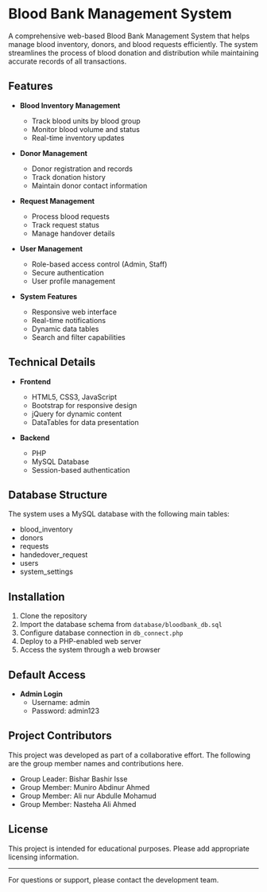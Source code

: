 # Blood Bank Management System

A comprehensive web-based Blood Bank Management System that helps manage blood inventory, donors, and blood requests efficiently. The system streamlines the process of blood donation and distribution while maintaining accurate records of all transactions.

## Features

- **Blood Inventory Management**
  - Track blood units by blood group
  - Monitor blood volume and status
  - Real-time inventory updates

- **Donor Management**
  - Donor registration and records
  - Track donation history
  - Maintain donor contact information

- **Request Management**
  - Process blood requests
  - Track request status
  - Manage handover details

- **User Management**
  - Role-based access control (Admin, Staff)
  - Secure authentication
  - User profile management

- **System Features**
  - Responsive web interface
  - Real-time notifications
  - Dynamic data tables
  - Search and filter capabilities

## Technical Details

- **Frontend**
  - HTML5, CSS3, JavaScript
  - Bootstrap for responsive design
  - jQuery for dynamic content
  - DataTables for data presentation

- **Backend**
  - PHP
  - MySQL Database
  - Session-based authentication

## Database Structure

The system uses a MySQL database with the following main tables:
- blood_inventory
- donors
- requests
- handedover_request
- users
- system_settings

## Installation

1. Clone the repository
2. Import the database schema from `database/bloodbank_db.sql`
3. Configure database connection in `db_connect.php`
4. Deploy to a PHP-enabled web server
5. Access the system through a web browser

## Default Access

- **Admin Login**
  - Username: admin
  - Password: admin123

## Project Contributors

This project was developed as part of a collaborative effort. The following are the group member names and contributions here.
* Group Leader: Bishar Bashir Isse
* Group Member: Muniro Abdinur Ahmed
* Group Member: Ali nur Abdulle Mohamud
* Group Member: Nasteha Ali Ahmed 

## License

This project is intended for educational purposes. Please add appropriate licensing information.

---
For questions or support, please contact the development team.
